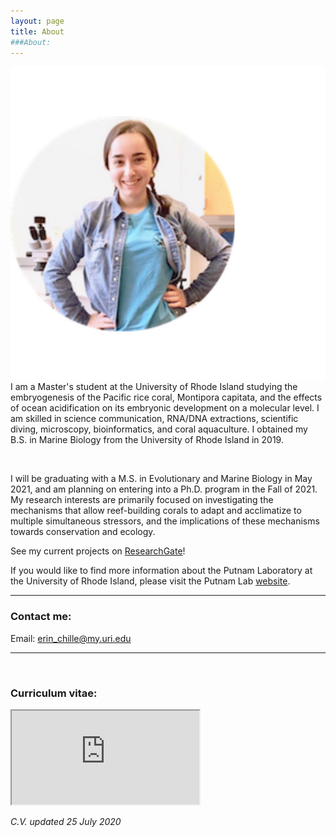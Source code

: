 ```yaml
---
layout: page
title: About
###About:
---
```


<img style="float: left;" src="https://raw.githubusercontent.com/echille/echille.github.io/master/img/IMG-2540.png">

I am a Master's student at the University of Rhode Island studying the embryogenesis of the Pacific rice coral, Montipora capitata, and the effects of ocean acidification on its embryonic development on a molecular level. I am skilled in science communication, RNA/DNA extractions, scientific diving, microscopy, bioinformatics, and coral aquaculture. I obtained my B.S. in Marine Biology from the University of Rhode Island in 2019.

&nbsp;

I will be graduating with a M.S. in Evolutionary and Marine Biology in May 2021, and am planning on entering into a Ph.D. program in the Fall of 2021. My research interests are primarily focused on investigating the mechanisms that allow reef-building corals to adapt and acclimatize to multiple simultaneous stressors, and the implications of these mechanisms towards conservation and ecology. 

See my current projects on [ResearchGate](https://www.researchgate.net/profile/Erin_Chille)!

If you would like to find more information about the Putnam Laboratory at the University of Rhode Island, please visit the Putnam Lab [website](http://putnamlab.com/).

---

### Contact me:

Email: [erin_chille@my.uri.edu](mailto:erin_chille@my.uri.edu) 


---

&nbsp;

### Curriculum vitae:

<iframe src="https://docs.google.com/document/d/e/2PACX-1vQee35JvwMGP9xototW0W95oR68ju6Nz55uCw8I1uwy-_wt4QPBfZFLeo9UatuHOW7hEDBgRS1u_Ej2/pub?embedded=true"></iframe>

*C.V. updated 25 July 2020*
